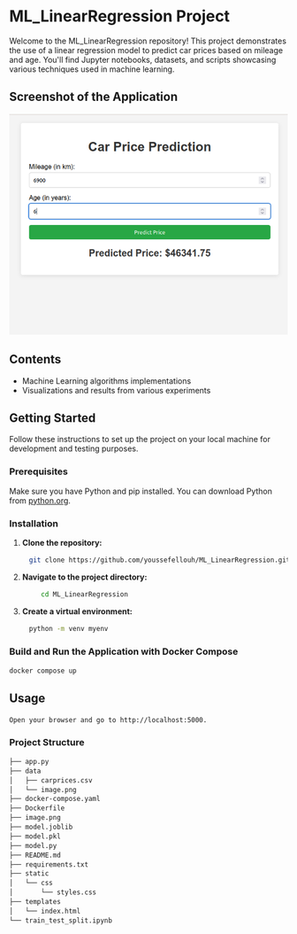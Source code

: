 # ML_LinearRegression Project

Welcome to the ML_LinearRegression repository! This project demonstrates the use of a linear regression model to predict car prices based on mileage and age. You'll find Jupyter notebooks, datasets, and scripts showcasing various techniques used in machine learning.
## Screenshot of the Application

![Aperçu de l'application](image.png)
## Contents

- Machine Learning algorithms implementations
- Visualizations and results from various experiments

## Getting Started

Follow these instructions to set up the project on your local machine for development and testing purposes.

### Prerequisites

Make sure you have Python and pip installed. You can download Python from [python.org](https://www.python.org/downloads/).

### Installation

1. **Clone the repository:**   
``` bash
     git clone https://github.com/youssefellouh/ML_LinearRegression.git  

```

2. **Navigate to the project directory:**

```bash
        cd ML_LinearRegression
```

3. **Create a virtual environment:**

```bash
     python -m venv myenv
```


### Build and Run the Application with Docker Compose
```bash
docker compose up
```
## Usage

    Open your browser and go to http://localhost:5000.
### Project Structure
```bash 
├── app.py
├── data
│   ├── carprices.csv
│   └── image.png
├── docker-compose.yaml
├── Dockerfile
├── image.png
├── model.joblib
├── model.pkl
├── model.py
├── README.md
├── requirements.txt
├── static
│   └── css
│       └── styles.css
├── templates
│   └── index.html
└── train_test_split.ipynb
```